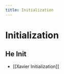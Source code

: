 ```yaml
---
title: Initialization
---
```


# Initialization

## He Init
- [[Xavier Initialization]]
























































